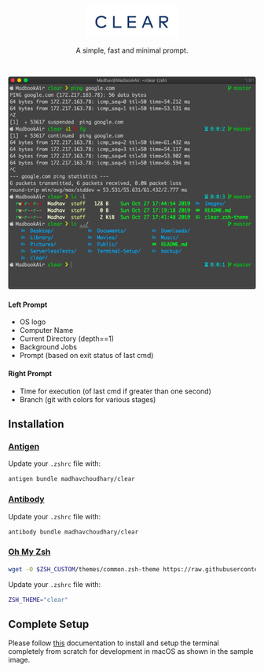 <p align="center">
  <img src="Images/logo.jpeg" height="64">  
<p align="center">A simple, fast and minimal prompt.</p>

</br>
<p align="center"><img src="Images/sample.jpg" width="864"></p>

#### Left Prompt
* OS logo
* Computer Name
* Current Directory (depth==1)
* Background Jobs
* Prompt (based on exit status of last cmd)

#### Right Prompt
* Time for execution (of last cmd if greater than one second)
* Branch (git with colors for various stages)

## Installation

### [Antigen](https://github.com/zsh-users/antigen)

Update your `.zshrc` file with:

```sh
antigen bundle madhavchoudhary/clear
```

### [Antibody](https://github.com/getantibody/antibody)

Update your `.zshrc` file with:

```sh
antibody bundle madhavchoudhary/clear
```

### [Oh My Zsh](http://ohmyz.sh)

```sh
wget -O $ZSH_CUSTOM/themes/common.zsh-theme https://raw.githubusercontent.com/madhavchoudhary/clear/master/clear.zsh-theme
```

Update your `.zshrc` file with:
```sh
ZSH_THEME="clear"
```

## Complete Setup

Please follow [this](https://github.com/MadhavChoudhary/Terminal-Setup) documentation to install and setup the terminal completely from scratch for development in macOS as shown in the sample image.  
